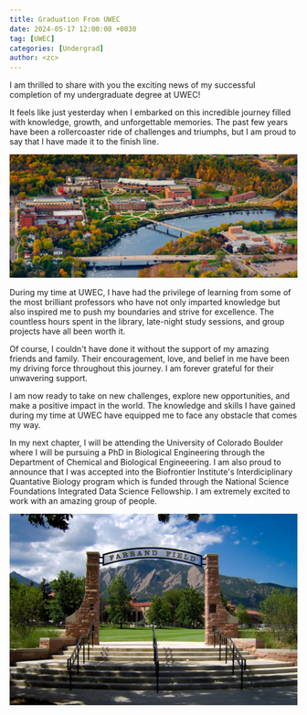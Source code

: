 ```yaml
---
title: Graduation From UWEC
date: 2024-05-17 12:00:00 +0030
tag: [UWEC]
categories: [Undergrad]
author: <zc>
---
```


I am thrilled to share with you the exciting news of my successful completion of my undergraduate degree at UWEC!

It feels like just yesterday when I embarked on this incredible journey filled with knowledge, growth, and unforgettable memories. The past few years have been a rollercoaster ride of challenges and triumphs, but I am proud to say that I have made it to the finish line.

![Campus Image](assets/images/uwec/uwec_aerial.jpg)

During my time at UWEC, I have had the privilege of learning from some of the most brilliant professors who have not only imparted knowledge but also inspired me to push my boundaries and strive for excellence. The countless hours spent in the library, late-night study sessions, and group projects have all been worth it.

Of course, I couldn't have done it without the support of my amazing friends and family. Their encouragement, love, and belief in me have been my driving force throughout this journey. I am forever grateful for their unwavering support.

I am now ready to take on new challenges, explore new opportunities, and make a positive impact in the world. The knowledge and skills I have gained during my time at UWEC have equipped me to face any obstacle that comes my way.

In my next chapter, I will be attending the University of Colorado Boulder where I will be pursuing a PhD in Biological Engineering through the Department of Chemical and Biological Engineeering. I am also proud to announce that I was accepted into the Biofrontier Institute's Interdiciplinary Quantative Biology program which is funded through the National Science Foundations Integrated Data Science Fellowship. I am extremely excited to work with an amazing group of people. 

![Next Chapter Image](assets/images/boulder/4b28a121-4475-4e08-a2c3-18502ba23626_rw_1920.jpeg) 